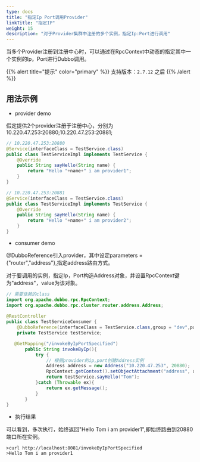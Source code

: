```yaml
---
type: docs
title: "指定Ip Port调用Provider"
linkTitle: "指定IP"
weight: 15
description: "对于Provider集群中注册的多个实例，指定Ip:Port进行调用"
---
```


当多个Provider注册到注册中心时，可以通过在RpcContext中动态的指定其中一个实例的Ip，Port进行Dubbo调用。

{{% alert title="提示" color="primary" %}}
支持版本：`2.7.12` 之后
{{% /alert %}}

## 用法示例

- provider demo

假定提供2个provider注册于注册中心，分别为10.220.47.253:20880;10.220.47.253:20881;

```java
// 10.220.47.253:20880
@Service(interfaceClass = TestService.class)
public class TestServiceImpl implements TestService {
    @Override
    public String sayHello(String name) {
        return "Hello "+name+" i am provider1";
    }
}

// 10.220.47.253:20881
@Service(interfaceClass = TestService.class)
public class TestServiceImpl implements TestService {
    @Override
    public String sayHello(String name) {
        return "Hello "+name+" i am provider2";
    }
}
```

- consumer demo

@DubboReference引入provider，其中设定parameters = {"router","address"},指定address路由方式。

对于要调用的实例，指定Ip，Port构造Address对象，并设置RpcContext键为"address"，value为该对象。

```java
// 需要依赖的class
import org.apache.dubbo.rpc.RpcContext;
import org.apache.dubbo.rpc.cluster.router.address.Address;
    
@RestController
public class TestServiceConsumer {
    @DubboReference(interfaceClass = TestService.class,group = "dev",parameters = {"router","address"})
    private TestService testService;

   @GetMapping("/invokeByIpPortSpecified")
       public String invokeByIp(){
           try {
               // 根据provider的ip,port创建Address实例
               Address address = new Address("10.220.47.253", 20880);
               RpcContext.getContext().setObjectAttachment("address", address);
               return testService.sayHello("Tom");
           }catch (Throwable ex){
               return ex.getMessage();
           }
       }
}
```

- 执行结果

可以看到，多次执行，始终返回"Hello Tom i am provider1",即始终路由到20880端口所在实例。

```
>curl http://localhost:8081/invokeByIpPortSpecified
>Hello Tom i am provider1             
```